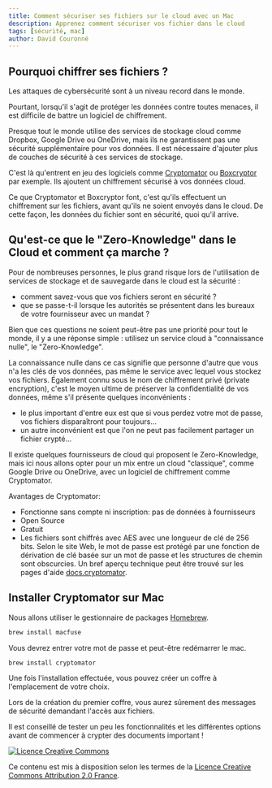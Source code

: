 ```yaml
---
title: Comment sécuriser ses fichiers sur le cloud avec un Mac
description: Apprenez comment sécuriser vos fichier dans le cloud
tags: [sécurité, mac]
author: David Couronné
---
```


## Pourquoi chiffrer ses fichiers ?

Les attaques de cybersécurité sont à un niveau record dans le monde.

Pourtant, lorsqu'il s'agit de protéger les données contre toutes
menaces, il est difficile de battre un logiciel de chiffrement.

<!--truncate-->

Presque tout le monde utilise des services de stockage cloud comme Dropbox,
Google Drive ou OneDrive, mais ils ne garantissent pas
une sécurité supplémentaire pour vos données.
Il est nécessaire d'ajouter plus de couches de sécurité
à ces services de stockage.

C'est là qu'entrent en jeu des logiciels comme [Cryptomator](https://cryptomator.org) ou [Boxcryptor](https://www.boxcryptor.com/fr/) par exemple.
Ils ajoutent un chiffrement sécurisé à vos données cloud.

Ce que Cryptomator et Boxcryptor font,
c'est qu'ils effectuent un chiffrement sur les fichiers,
avant qu'ils ne soient envoyés dans le cloud.
De cette façon, les données du fichier sont en sécurité, quoi qu'il arrive.

## Qu'est-ce que le "Zero-Knowledge" dans le Cloud et comment ça marche ?

Pour de nombreuses personnes,
le plus grand risque lors de l'utilisation
de services de stockage et de sauvegarde dans le cloud est la sécurité :

- comment savez-vous que vos fichiers seront en sécurité ?
- que se passe-t-il lorsque les autorités se présentent
  dans les bureaux de votre fournisseur avec un mandat ?

Bien que ces questions ne soient peut-être pas une priorité pour tout le monde,
il y a une réponse simple : utilisez un service cloud à "connaissance nulle", le "Zero-Knowledge".

La connaissance nulle dans ce cas signifie que personne d'autre que vous
n'a les clés de vos données,
pas même le service avec lequel vous stockez vos fichiers.
Également connu sous le nom de chiffrement privé (private encryption),
c'est le moyen ultime de préserver la confidentialité de vos données,
même s'il présente quelques inconvénients :

- le plus important d'entre eux est que si vous perdez votre mot de passe,
  vos fichiers disparaîtront pour toujours...
- un autre inconvénient est que l'on ne peut pas facilement partager un fichier crypté...

Il existe quelques fournisseurs de cloud qui proposent le Zero-Knowledge,
mais ici nous allons opter pour un mix entre un cloud "classique", comme Google Drive ou OneDrive,
avec un logiciel de chiffrement comme Cryptomator.

Avantages de Cryptomator:

- Fonctionne sans compte ni inscription: pas de données à fournisseurs
- Open Source
- Gratuit
- Les fichiers sont chiffrés avec AES avec une longueur de clé de 256 bits.
  Selon le site Web, le mot de passe est protégé par une fonction de dérivation de clé basée sur un mot de passe et les structures de chemin sont obscurcies.
  Un bref aperçu technique peut être trouvé sur les pages d'aide [docs.cryptomator](https://docs.cryptomator.org/en/latest/).

## Installer Cryptomator sur Mac

Nous allons utiliser le gestionnaire de packages [Homebrew](https://brew.sh).

```bash
brew install macfuse
```

Vous devrez entrer votre mot de passe et peut-être redémarrer le mac.

```bash
brew install cryptomator
```

Une fois l'installation effectuée, vous pouvez créer un coffre à l'emplacement de votre choix.

Lors de la création du premier coffre, vous aurez sûrement des messages de sécurité demandant l'accès aux fichiers.

Il est conseillé de tester un peu les fonctionnalités et les différentes options avant
de commencer à crypter des documents important !

[![Licence Creative Commons](https://i.creativecommons.org/l/by/2.0/fr/88x31.png)](http://creativecommons.org/licenses/by/2.0/fr/)

Ce contenu est mis à disposition selon les termes de la <a rel="license" href="http://creativecommons.org/licenses/by/2.0/fr/">Licence Creative Commons Attribution 2.0 France</a>.
